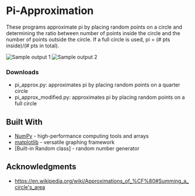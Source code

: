 # Pi-Approximation

These programs approximate pi by placing random points on a circle and determining the ratio between number of points inside the circle and the number of points outside the circle. If a full circle is used, pi = (# pts inside)/(# pts in total).

![Sample output 1](https://github.com/satvick16/pi-circle-approximation/blob/master/pi_sample_output.png?raw=true)
![Sample output 2](https://github.com/satvick16/pi-circle-approximation/blob/master/pi_modified_sample_output.png?raw=true)

### Downloads

* pi_approx.py: approximates pi by placing random points on a quarter circle
* pi_approx_modified.py: approximates pi by placing random points on a full circle

## Built With

* [NumPy](https://numpy.org/) - high-performance computing tools and arrays
* [matplotlib](https://matplotlib.org/) - versatile graphing framework
* [Built-in Random class] - random number generator

## Acknowledgments

* https://en.wikipedia.org/wiki/Approximations_of_%CF%80#Summing_a_circle's_area
